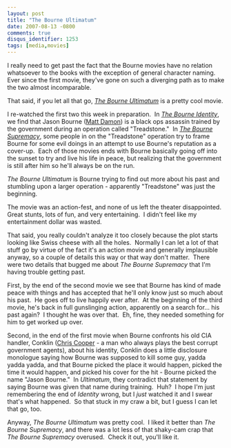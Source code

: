 ```yaml
---
layout: post
title: "The Bourne Ultimatum"
date: 2007-08-13 -0800
comments: true
disqus_identifier: 1253
tags: [media,movies]
---
```

I really need to get past the fact that the Bourne movies have no
relation whatsoever to the books with the exception of general character
naming.  Ever since the first movie, they've gone on such a diverging
path as to make the two almost incomparable.

That said, if you let all that go, *[The Bourne
Ultimatum](http://www.imdb.com/title/tt0440963/)* is a pretty cool
movie.

I re-watched the first two this week in preparation.  In *[The Bourne
Identity](http://www.imdb.com/title/tt0258463/)*, we find that Jason
Bourne ([Matt Damon](http://www.imdb.com/name/nm0000354/)) is a black
ops assassin trained by the government during an operation called
"Treadstone."  In [*The Bourne
Supremacy*](http://www.imdb.com/title/tt0372183/), some people in on the
"Treadstone" operation try to frame Bourne for some evil doings in an
attempt to use Bourne's reputation as a cover-up.  Each of those movies
ends with Bourne basically going off into the sunset to try and live his
life in peace, but realizing that the government is still after him so
he'll always be on the run.

*The Bourne Ultimatum* is Bourne trying to find out more about his past
and stumbling upon a larger operation - apparently "Treadstone" was just
the beginning.

The movie was an action-fest, and none of us left the theater
disappointed.  Great stunts, lots of fun, and very entertaining.  I
didn't feel like my entertainment dollar was wasted.

That said, you really couldn't analyze it too closely because the plot
starts looking like Swiss cheese with all the holes.  Normally I can let
a lot of that stuff go by virtue of the fact it's an action movie and
generally implausible anyway, so a couple of details this way or that
way don't matter.  There were two details that bugged me about *The
Bourne Supremacy* that I'm having trouble getting past.

First, by the end of the second movie we see that Bourne has kind of
made peace with things and has accepted that he'll only know just so
much about his past.  He goes off to live happily ever after.  At the
beginning of the third movie, he's back in full gunslinging action,
apparently on a search for... his past again?  I thought he was over
that.  Eh, fine, they needed something for him to get worked up over.

Second, in the end of the first movie when Bourne confronts his old CIA
handler, Conklin ([Chris Cooper](http://www.imdb.com/name/nm0177933/) -
a man who always plays the best corrupt government agents), about his
identity, Conklin does a little disclosure monologue saying how Bourne
was supposed to kill some guy, yadda yadda yadda, and that Bourne picked
the place it would happen, picked the time it would happen, and picked
his cover for the hit - Bourne picked the name "Jason Bourne."  In
*Ultimatum*, they contradict that statement by saying Bourne was given
that name during training.  Huh?  I hope I'm just remembering the end of
*Identity* wrong, but I *just* watched it and I swear that's what
happened.  So that stuck in my craw a bit, but I guess I can let that
go, too.

Anyway, *The Bourne Ultimatum* was pretty cool.  I liked it better than
*The Bourne Supremacy*, and there was a lot less of that shaky-cam crap
that *The Bourne Supremacy* overused.  Check it out, you'll like it.
